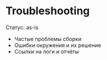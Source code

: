# Troubleshooting

Статус: as-is

- Частые проблемы сборки
- Ошибки окружения и их решение
- Ссылки на логи и отчёты
